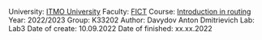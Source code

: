 University: [ITMO University](https://itmo.ru/ru/)
Faculty: [FICT](https://fict.itmo.ru)
Course: [Introduction in routing](https://github.com/itmo-ict-faculty/introduction-in-routing)
Year: 2022/2023
Group: K33202
Author: Davydov Anton Dmitrievich
Lab: Lab3
Date of create: 10.09.2022
Date of finished: xx.xx.2022